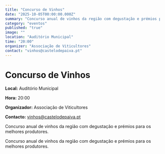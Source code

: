 ```yaml
---
title: "Concurso de Vinhos"
date: "2025-10-05T00:00:00.000Z"
summary: "Concurso anual de vinhos da região com degustação e prémios para os melhores produtores."
category: "eventos"
published: "true"
image: ""
location: "Auditório Municipal"
time: "20:00"
organizer: "Associação de Viticultores"
contact: "vinhos@castelodepaiva.pt"
---
```


# Concurso de Vinhos

**Local:** Auditório Municipal

**Hora:** 20:00

**Organizador:** Associação de Viticultores

**Contacto:** vinhos@castelodepaiva.pt

Concurso anual de vinhos da região com degustação e prémios para os melhores produtores.

Concurso anual de vinhos da região com degustação e prémios para os melhores produtores.

